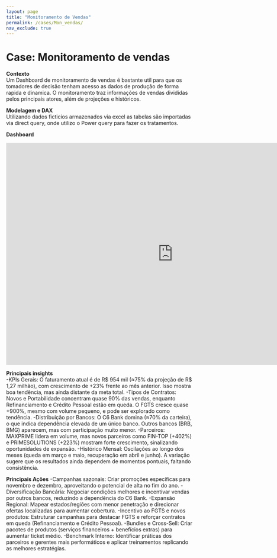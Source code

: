 ```yaml
---
layout: page
title: "Monitoramento de Vendas"
permalink: /cases/Mon_vendas/
nav_exclude: true
---
```


# Case: Monitoramento de vendas

**Contexto**  
Um Dashboard de monitoramento de vendas é bastante util para que os tomadores de decisão tenham acesso as dados de produção de forma rapida e dinamica. O monitoramento traz informações de vendas divididas pelos principais atores,
além de projeções e históricos.

**Modelagem e DAX**  
Utilizando dados ficticios armazenados via excel as tabelas são importadas via direct query, onde utilizo o Power query para fazer os tratamentos.

**Dashboard**  
<iframe <iframe title="clone_pgto Cliente" width="900"
        height="600" src="https://app.powerbi.com/reportEmbed?reportId=64e212dc-5d9a-4d18-9b28-7f0aef0c9701&autoAuth=true&ctid=d8775a3a-e89a-4ccd-accb-4408887c34e0"
        frameborder="0" allowFullScreen="true"></iframe>

**Principais insights**  
-KPIs Gerais: O faturamento atual é de R$ 954 mil (≈75% da projeção de R$ 1,27 milhão), com crescimento de +23% frente ao mês anterior. Isso mostra boa tendência, mas ainda distante da meta total.
-Tipos de Contratos: Novos e Portabilidade concentram quase 90% das vendas, enquanto Refinanciamento e Crédito Pessoal estão em queda. O FGTS cresce quase +900%, mesmo com volume pequeno, e pode ser explorado como tendência.
-Distribuição por Bancos: O C6 Bank domina (≈70% da carteira), o que indica dependência elevada de um único banco. Outros bancos (BRB, BMG) aparecem, mas com participação muito menor.
-Parceiros: MAXPRIME lidera em volume, mas novos parceiros como FIN-TOP (+402%) e PRIMESOLUTIONS (+223%) mostram forte crescimento, sinalizando oportunidades de expansão.
-Histórico Mensal: Oscilações ao longo dos meses (queda em março e maio, recuperação em abril e junho). A variação sugere que os resultados ainda dependem de momentos pontuais, faltando consistência.

**Principais Ações**
-Campanhas sazonais: Criar promoções específicas para novembro e dezembro, aproveitando o potencial de alta no fim do ano.
-Diversificação Bancária: Negociar condições melhores e incentivar vendas por outros bancos, reduzindo a dependência do C6 Bank.
-Expansão Regional: Mapear estados/regiões com menor penetração e direcionar ofertas localizadas para aumentar cobertura.
-Incentivo ao FGTS e novos produtos: Estruturar campanhas para destacar FGTS e reforçar contratos em queda (Refinanciamento e Crédito Pessoal).
-Bundles e Cross-Sell: Criar pacotes de produtos (serviços financeiros + benefícios extras) para aumentar ticket médio.
-Benchmark Interno: Identificar práticas dos parceiros e gerentes mais performáticos e aplicar treinamentos replicando as melhores estratégias.
